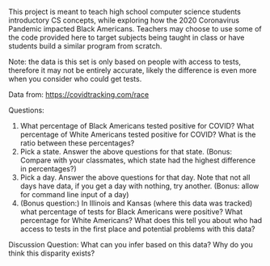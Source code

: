 This project is meant to teach high school computer science students introductory CS concepts, while exploring how the 2020 Coronavirus Pandemic impacted Black Americans. Teachers may choose to use some of the code provided here to target subjects being taught in class or have students build a similar program from scratch.

Note: the data is this set is only based on people with access to tests, therefore it may not be entirely accurate, likely the difference is even more when you consider who could get tests.


Data from:  https://covidtracking.com/race

Questions:
1. What percentage of Black Americans tested positive for COVID? What percentage of White Americans tested positive for COVID? What is the ratio between these percentages?
2. Pick a state. Answer the above questions for that state. (Bonus: Compare with your classmates, which state had the highest difference in percentages?)
3. Pick a day. Answer the above questions for that day. Note that not all days have data, if you get a day with nothing, try another. (Bonus: allow for command line input of a day)
4. (Bonus question:) In Illinois and Kansas (where this data was tracked) what percentage of tests for Black Americans were positive? What percentage for White Americans? What does this tell you about who had access to tests in the first place and potential problems with this data?

Discussion Question: What can you infer based on this data? Why do you think this disparity exists?
